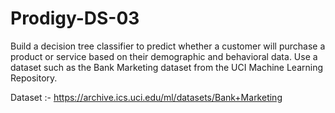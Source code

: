 # Prodigy-DS-03
 Build a decision tree classifier to predict whether a customer will purchase a product or service based on their demographic and behavioral data. Use a dataset such as the Bank Marketing dataset from the UCI Machine Learning Repository.

 Dataset :- https://archive.ics.uci.edu/ml/datasets/Bank+Marketing
